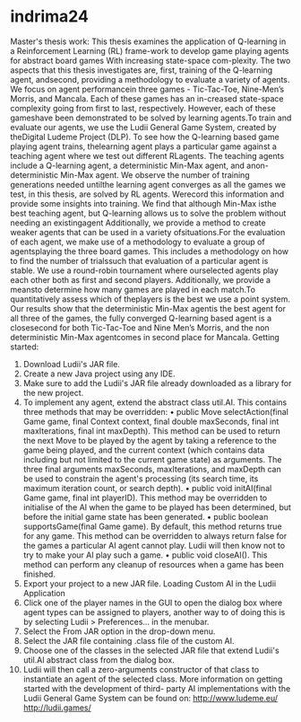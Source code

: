 # indrima24
Master's thesis work:
This thesis examines the application of Q-learning in a Reinforcement Learning (RL) frame-work to develop game playing agents for abstract board games With increasing state-space com-plexity. The two aspects that this thesis investigates are, first, training of the Q-learning agent, andsecond, providing a methodology to evaluate a variety of agents.  We focus on agent performancein three games - Tic-Tac-Toe, Nine-Men’s Morris, and Mancala.  Each of these games has an in-creased state-space complexity going from first to last, respectively. However, each of these gameshave been demonstrated to be solved by learning agents.To  train  and  evaluate  our  agents,  we  use  the  Ludii  General  Game  System,  created  by  theDigital Ludeme Project (DLP). To see how the Q-learning based game playing agent trains, thelearning agent plays a particular game against a teaching agent where we test out different RLagents.  The teaching agents include a Q-learning agent,  a deterministic Min-Max agent,  and anon-deterministic Min-Max agent.  We observe the number of training generations needed untilthe learning agent converges as all the games we test, in this thesis, are solved by RL agents.  Werecord this information and provide some insights into training. We find that although Min-Max isthe best teaching agent, but Q-learning allows us to solve the problem without needing an existingagent Additionally, we provide a method to create weaker agents that can be used in a variety ofsituations.For the evaluation of each agent, we make use of a methodology to evaluate a group of agentsplaying the three board games.  This includes a methodology on how to find the number of trialssuch that evaluation of a particular agent is stable.  We use a round-robin tournament where ourselected agents play each other both as first and second players. Additionally, we provide a meansto  determine  how  many  games  are  played  in  each  match.To  quantitatively  assess  which  of  theplayers is the best we use a point system.  Our results show that the deterministic Min-Max agentis the best agent for all three of the games, the fully converged Q-learning based agent is a closesecond for both Tic-Tac-Toe and Nine Men’s Morris, and the non deterministic Min-Max agentcomes in second place for Mancala.
Getting started:
1.	Download Ludii's JAR file. 
2.	Create a new Java project using any IDE. 
3.	Make sure to add the Ludii's JAR file already downloaded as a library for the new project.
4.	To implement any agent, extend the abstract class util.AI. This contains three methods that may be overridden:
•	public Move selectAction(final Game game, final Context context, final double maxSeconds, final int maxIterations, final int maxDepth). This method can be used to return the next Move to be played by the agent by taking a reference to the game being played, and the current context (which contains data including but not limited to the current game state) as arguments. The three final arguments maxSeconds, maxIterations, and maxDepth can be used to constrain the agent's processing (its search time, its maximum iteration count, or search depth).
•	public void initAI(final Game game, final int playerID). This method may be overridden to initialise of the AI when the game to be played has been determined, but before the initial game state has been generated.
•	public boolean supportsGame(final Game game). By default, this method returns true for any game. This method can be overridden to always return false for the games a particular AI agent cannot play. Ludii will then know not to try to make your AI play such a game.
•	public void closeAI(). This method can perform any cleanup of resources when a game has been finished.
5.	Export your project to a new JAR file.
Loading Custom AI in the Ludii Application
1.	Click one of the player names in the GUI to open the dialog box where agent types can be assigned to players, another way to of doing this is by selecting Ludii > Preferences... in the menubar. 
2.	Select the From JAR option in the drop-down menu.
3.	Select the JAR file containing .class file of the custom AI. 
4.	Choose one of the classes in the selected JAR file that extend Ludii's util.AI abstract class from the dialog box. 
5.	Ludii will then call a zero-arguments constructor of that class to instantiate an agent of the selected class.
More information on getting started with the development of third- party AI implementations with the Ludii General Game System can be found on:
http://www.ludeme.eu/
http://ludii.games/


 

